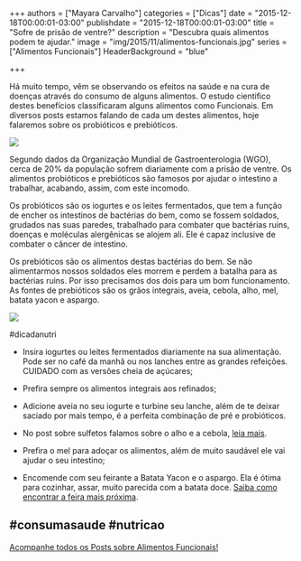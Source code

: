 +++
authors = ["Mayara Carvalho"]
categories = ["Dicas"]
date = "2015-12-18T00:00:01-03:00"
publishdate = "2015-12-18T00:00:01-03:00"
title = "Sofre de prisão de ventre?"
description = "Descubra quais alimentos podem te ajudar."
image = "img/2015/11/alimentos-funcionais.jpg"
series = ["Alimentos Funcionais"]
  HeaderBackground = "blue"

+++

Há muito tempo, vêm se observando os efeitos na saúde e na cura de doenças através do consumo de alguns alimentos. O estudo cientifico destes benefícios classificaram alguns alimentos como Funcionais. Em diversos posts estamos falando de cada um destes alimentos, hoje falaremos sobre os probióticos e prebióticos.

![](https://s3-sa-east-1.amazonaws.com/blog.autoconexao.org.br/img/2015/12/intestino.jpg)

Segundo dados da Organização Mundial de Gastroenterologia (WGO), cerca de 20% da população sofrem diariamente com a prisão de ventre. Os alimentos probióticos e prebióticos são famosos por ajudar o intestino a trabalhar, acabando, assim, com este incomodo.

Os probióticos são os iogurtes e os leites fermentados, que tem a função de encher os intestinos de bactérias do bem, como se fossem soldados, grudados nas suas paredes, trabalhado para combater que bactérias ruins, doenças e moléculas alergênicas se alojem ali. Ele é capaz inclusive de combater o câncer de intestino.

Os prebióticos são os alimentos destas bactérias do bem. Se não alimentarmos nossos soldados eles morrem e perdem a batalha para as bactérias ruins. Por isso precisamos dos dois para um bom funcionamento. As fontes de prebióticos são os grãos integrais, aveia, cebola, alho, mel, batata yacon e aspargo.

![](https://s3-sa-east-1.amazonaws.com/blog.autoconexao.org.br/img/2015/12/intestino.jpg)


#dicadanutri

- Insira iogurtes ou leites fermentados diariamente na sua alimentação. Pode ser no café da manhã ou nos lanches entre as grandes refeições. CUIDADO com as versões cheia de açúcares;

- Prefira sempre os alimentos integrais aos refinados;

- Adicione aveia no seu iogurte e turbine seu lanche, além de te deixar saciado por mais tempo, é a perfeita combinação de pré e probióticos.

- No post sobre sulfetos falamos sobre o alho e a cebola, [leia mais][8961a568].

  [8961a568]: http://blog.autoconexao.org.br/post/2015/11/alimentos-funcionais-sulfetos/ "Sulfetos - Alho e Cebola"

- Prefira o mel para adoçar os alimentos, além de muito saudável ele vai ajudar o seu intestino;

- Encomende com seu feirante a Batata Yacon e o aspargo. Ela é ótima para cozinhar, assar, muito parecida com a batata doce. [Saiba como encontrar a feira mais próxima][3057c84f].

  [3057c84f]: http://blog.autoconexao.org.br/post/2015/08/dia-de-feira/ "Feira Orgânica"


## #consumasaude  #nutricao


[Acompanhe todos os Posts sobre Alimentos Funcionais!][d73a921a]

  [d73a921a]: http://blog.autoconexao.org.br/series/alimentos-funcionais/ "Alimentos Funcionais"
